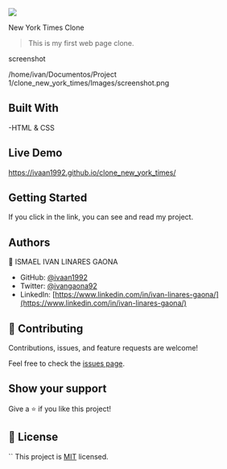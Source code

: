 
![](https://img.shields.io/badge/Microverse-blueviolet)

New York Times Clone

>This is my first web page clone.
>
screenshot

/home/ivan/Documentos/Project 1/clone_new_york_times/Images/screenshot.png


## Built With

-HTML & CSS

## Live Demo

https://ivaan1992.github.io/clone_new_york_times/


## Getting Started

If you click in the link, you can see and read my project.


## Authors

👤 ISMAEL IVAN LINARES GAONA

- GitHub: [ @ivaan1992](https://github.com/ivaan1992)
- Twitter: [@ivangaona92](https://twitter.com/ivangaona92)
- LinkedIn: [https://www.linkedin.com/in/ivan-linares-gaona/](https://www.linkedin.com/in/ivan-linares-gaona/)

## 🤝 Contributing

Contributions, issues, and feature requests are welcome!

Feel free to check the [issues page](../../issues/).

## Show your support

Give a ⭐️ if you like this project!

## 📝 License
``
This project is [MIT](./MIT.md) licensed.
